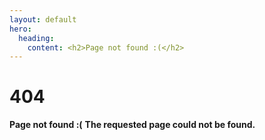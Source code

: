 ```yaml
---
layout: default
hero:
  heading:
    content: <h2>Page not found :(</h2>
---
```


# 404

**Page not found :(**
**The requested page could not be found.**
